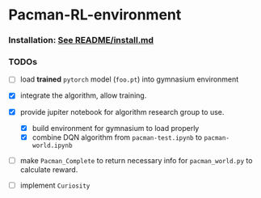 # Pacman-RL-environment

### Installation:  [See README/install.md](./README/INSTALL.md)


### TODOs

- [ ] load **trained** `pytorch` model (`foo.pt`) into gymnasium environment
- [x] integrate the algorithm, allow training.
- [x] provide jupiter notebook for algorithm research group to use.
    - [x] build environment for gymnasium to load properly
    - [x] combine DQN algorithm from `pacman-test.ipynb` to `pacman-world.ipynb`
- [ ] make `Pacman_Complete` to return necessary info for `pacman_world.py` to calculate reward.
- [ ] implement `Curiosity`

